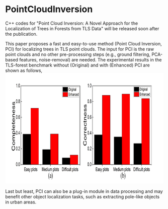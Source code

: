 # PointCloudInversion

C++ codes for "Point Cloud Inversion: A Novel Approach for the Localization of Trees in Forests from TLS Data" will be released soon after the publication.

This paper proposes a fast and easy-to-use method (Point Cloud Inversion, PCI) for localizing trees in TLS point clouds. The input for PCI is the raw point clouds and no other pre-processing steps (e.g., ground filtering, PCA-based features, noise-removal) are needed. The experimental results in the TLS-forest benchmark without (Original) and with (Enhanced) PCI are shown as follows,
<img src="https://github.com/GeoVectorMatrix/PointCloudInversion/blob/main/Images/ComCor.png" width="1300" height="350"/><br/>

Last but least, PCI can also be a plug-in module in data processing and may benefit other object localization tasks, such as extracting pole-like objects in urban areas.

